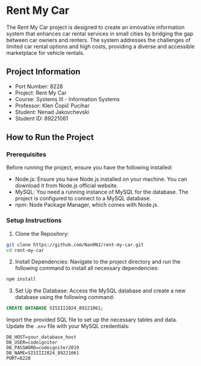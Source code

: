 # Rent My Car
The Rent My Car project is designed to create an innovative information system that enhances car rental services in small cities by bridging the gap between car owners and renters. The system addresses the challenges of limited car rental options and high costs, providing a diverse and accessible marketplace for vehicle rentals.

## Project Information
- Port Number: 8228
- Project: Rent My Car
- Course: Systems III - Information Systems
- Professor: Klen Čopič Pucihar
- Student: Nenad Jakovchevski
- Student ID: 89221061

## How to Run the Project

### Prerequisites
Before running the project, ensure you have the following installed:

- Node.js: Ensure you have Node.js installed on your machine. You can download it from Node.js official website.
- MySQL: You need a running instance of MySQL for the database. The project is configured to connect to a MySQL database.
- npm: Node Package Manager, which comes with Node.js.

### Setup Instructions

1. Clone the Repository:
```bash
git clone https://github.com/Nan0NJ/rent-my-car.git
cd rent-my-car
```
2. Install Dependencies:
Navigate to the project directory and run the following command to install all necessary dependencies:
```bash
npm install
```
3. Set Up the Database:
Access the MySQL database and create a new database using the following command:
``` sql
CREATE DATABASE SISIII2024_89221061;
```
Import the provided SQL file to set up the necessary tables and data.
Update the `.env` file with your MySQL credentials:
``` 
DB_HOST=your_database_host
DB_USER=codeigniter
DB_PASSWORD=codeigniter2019
DB_NAME=SISIII2024_89221061
PORT=8228
```

